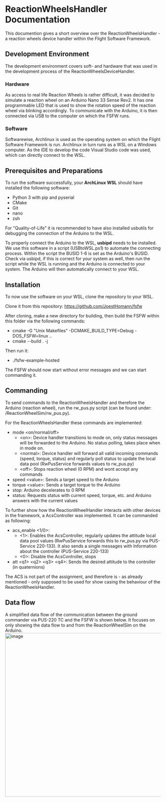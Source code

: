 

# ReactionWheelsHandler Documentation

This documention gives a short overview over the ReactionWheelsHandler - a reaction wheels device handler within the Flight Software Framework.

## Development Environment
The development environment covers soft- and hardware that was used in the development process of the ReactionWheelsDeviceHandler.

### Hardware
As access to real life Reaction Wheels is rather difficult, it was decided to simulate a reaction wheel on an Arduino Nano 33 Sense Rev2. It has one programmable LED that is used to show the rotation speed of the reaction wheel via blinking accordingly.
To communicate with the Arduino, it is then connected via USB to the computer on which the FSFW runs.

### Software
Softwarewise, Archlinux is used as the operating system on which the Flight Software Framework is run. Archlinux in turn runs as a WSL on a Windows computer.
As the IDE to develop the code Visual Studio code was used, which can directly connect to the WSL.

## Prerequisites and Preparations

To run the software successfully, your **ArchLinux WSL** should have installed the following software:

 - Python 3 with pip and pyserial
 - CMake
 - Git
 - nano
 -  zsh

For "Quality-of-Life" it is recommended to have also installed usbutils for debugging the connection of the Arduino to the WSL.

To properly connect the Arduino to the WSL, **usbipd** needs to be installed. We use this software in a script (USBtoWSL.ps1) to automate the connecting process. Within the script the BUSID 1-6 is set as the Arduino's BUSID. Check via usbipd, if this is correct for your system as well, then run the script while the WSL is running and the Arduino is connected to your system. The Arduino will then automatically connect to your WSL.

## Installation

To now use the software on your WSL, clone the repository to your WSL.

Clone it from this repository:
https://github.com/JoestHomann/fsfw

After cloning, make a new directory for building, then build the FSFW within this folder via the following commands:

 - cmake -G "Unix Makefiles" -DCMAKE_BUILD_TYPE=Debug -DOS_FSFW=linux ..
 - cmake --build . -j

Then run it: 

 - ./fsfw-example-hosted

The FSFW should now start without error messages and we can start commanding it.

## Commanding

To send commands to the ReactionWheelsHandler and therefore the Arduino (reaction wheel),
run the rw_pus.py script (can be found under: /ReactionWheelSim/rw_pus.py).

For the ReactionWheelsHandler these commands are implemented:

 - mode \<on/normal/off>
	 - \<on>: Device handler transitions to mode on, only status messages will be forwarded to the Arduino. No status polling, takes place when in mode on.
	 - \<normal>: Device handler will forward all valid incoming commands (speed, torque, status) and regularly poll status to update the local data pool (RwPusService forwards values to rw_pus.py)
	 - \<off>: Stops reaction wheel (0 RPM) and wont accept any commands
 - speed \<value>: Sends a target speed to the Arduino
 - torque \<value>: Sends a target torque to the Arduino
 - stop: Arduino decelerates to 0 RPM
 - status: Requests status with current speed, torque, etc. and Arduino answers with the current values

To further show how the ReactionWheelHandler interacts with other devices in the framework, a AcsController was implemented. It can be commanded as following:

 - acs_enable \<1/0>: 
	 - \<1>: Enables the AcsController, regularly updates the attitude local data pool values 		(RwPusService forwards this to rw_pus.py via PUS-Service 220-133). It also sends a single messages with Information about the controller (PUS-Service 220-133)
	 - \<0>: Disable the AcsController, stops 
 - att \<q1> \<q2> \<q3> \<q4>: Sends the desired attitude to the controller (in quaternions)

The ACS is not part of the assignment, and therefore is - as already mentioned - only supposed to be used for show casing the behaviour of the ReactionWheelsHandler.


## Data flow
A simplified data flow of the communication between the ground commander via PUS-220 TC and the FSFW is shown below. It focuses on only showing the data flow to and from the ReactionWheelSim on the Arduino.
<img width="1447" height="530" alt="image" src="https://github.com/user-attachments/assets/34734b74-60b3-4dea-8092-f63cc0c252e3" />






